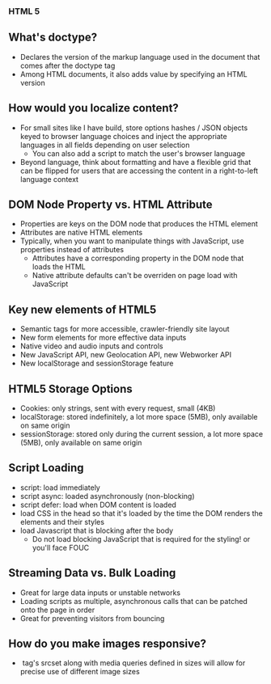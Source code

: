 ### HTML 5

## What's doctype? 

- Declares the version of the markup language used in the document that comes after the doctype tag
- Among HTML documents, it also adds value by specifying an HTML version

## How would you localize content? 

- For small sites like I have build, store options hashes / JSON objects keyed to browser language choices and inject the appropriate languages in all fields depending on user selection
    - You can also add a script to match the user's browser language
- Beyond language,  think about formatting and have a flexible grid that can be flipped for users that are accessing the content in a right-to-left language context

## DOM Node Property vs. HTML Attribute

- Properties are keys on the DOM node that produces the HTML element
- Attributes are native HTML elements
- Typically, when you want to manipulate things with JavaScript, use properties instead of attributes
    - Attributes have a corresponding property in the DOM node that loads the HTML
    - Native attribute defaults can't be overriden on page load with JavaScript

## Key new elements of HTML5

- Semantic tags for more accessible, crawler-friendly site layout
- New form elements for more effective data inputs
- Native video and audio inputs and controls
- New JavaScript API, new Geolocation API, new Webworker API
- New localStorage and sessionStorage feature

## HTML5 Storage Options

- Cookies: only strings, sent with every request, small (4KB)
- localStorage: stored indefinitely, a lot more space (5MB), only available on same origin
- sessionStorage: stored only during the current session, a lot more space (5MB), only available on same origin

## Script Loading

- script: load immediately
- script async: loaded asynchronously (non-blocking)
- script defer: load when DOM content is loaded
- load CSS in the head so that it's loaded by the time the DOM renders the elements and their styles
- load Javascript that is blocking after the body
    - Do not load blocking JavaScript that is required for the styling! or you'll face FOUC

## Streaming Data vs. Bulk Loading

- Great for large data inputs or unstable networks
- Loading scripts as multiple, asynchronous calls that can be patched onto the page in order
- Great for preventing visitors from bouncing

## How do you make images responsive? 

- <img> tag's srcset along with media queries defined in sizes will allow for precise use of different image sizes

